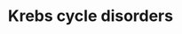 ---
annotations:
- id: DOID:890
  parent: null
  type: Disease Ontology
  value: mitochondrial encephalomyopathy
- id: PW:0000026
  parent: classic metabolic pathway
  type: Pathway Ontology
  value: citric acid cycle pathway
- id: DOID:14749
  parent: genetic disease
  type: Disease Ontology
  value: methylmalonic acidemia
- id: PW:0002098
  parent: disease pathway
  type: Pathway Ontology
  value: fumaric aciduria pathway
authors:
- Richard97
- Egonw
- DeSl
- IreneHemel
- Josienlandman
- MaintBot
- Eweitz
- Finterly
- Fehrhart
communities:
- IEM
- RareDiseases
description: This pathway shows an simplified version of the Krebs cycle (for more
  details see [https://www.wikipathways.org/index.php/Pathway:WP78] ), with 4 genetic
  diseases related to it. For succinyl-CoA synthetase deficiencies, relevant metabolic
  markers are depicted in light green. Patients with a mutation in the SUCLG1 might
  present a severe (fatal) form of mitochondrial encephalomyopathy.  This pathway
  was inspired by Chapter 20 of the book of Blau (ISBN 3642403360 (978-3642403361)).
last-edited: 2021-11-30
organisms:
- Homo sapiens
redirect_from:
- /index.php/Pathway:WP4236
- /instance/WP4236
revision: null
schema-jsonld:
- '@context': https://schema.org/
  '@id': https://wikipathways.github.io/pathways/WP4236.html
  '@type': Dataset
  creator:
    '@type': Organization
    name: WikiPathways
  description: This pathway shows an simplified version of the Krebs cycle (for more
    details see [https://www.wikipathways.org/index.php/Pathway:WP78] ), with 4 genetic
    diseases related to it. For succinyl-CoA synthetase deficiencies, relevant metabolic
    markers are depicted in light green. Patients with a mutation in the SUCLG1 might
    present a severe (fatal) form of mitochondrial encephalomyopathy.  This pathway
    was inspired by Chapter 20 of the book of Blau (ISBN 3642403360 (978-3642403361)).
  keywords:
  - (S)-malate
  - 2-KGD complex
  - 3-HYDROXYPROPIONATE
  - ACID
  - ADP
  - ADP-forming (A-SCS)
  - ATP
  - Acetyl-CoA
  - E1-subunit
  - E2-subunit
  - E3-subunit
  - ESTER (C4DC)
  - FH
  - Fumarate
  - GDP
  - GDP-forming(G-SCS)
  - GTP
  - 'METHYLMALONIC '
  - 'METHYLMALONYL CARNITINE '
  - Methylmalonyl-CoA
  - NDPK
  - Oxaloacetate
  - PROPIONYLCARNITINE (C3)
  - SUCCINYL CARNITINE
  - SUCLA2
  - SUCLG1
  - SUCLG2
  - Succinyl coenzyme A
  - alpha-ketoglutarate
  - citrate
  - lactate
  - methylcitrate
  - mtDNA synthesis
  - propionyl
  - pyruvate
  - succinate
  license: CC0
  name: Krebs cycle disorders
seo: CreativeWork
title: Krebs cycle disorders
wpid: WP4236
---